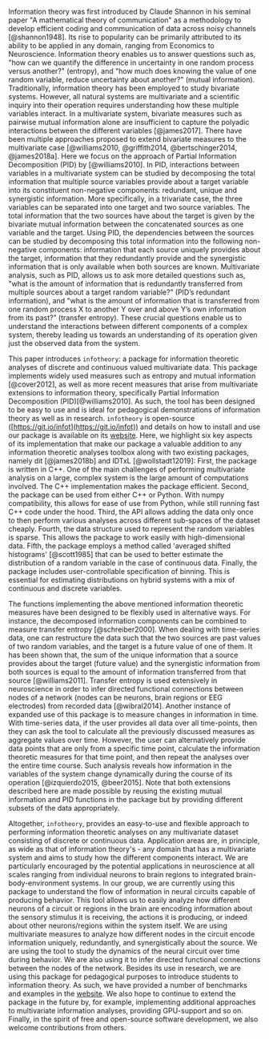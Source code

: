 Information theory was first introduced by Claude Shannon in his seminal paper "A mathematical theory of communication" as a methodology to develop efficient coding and communication of data across noisy channels [@shannon1948]. Its rise to popularity can be primarily attributed to its ability to be applied in any domain, ranging from Economics to Neuroscience. Information theory enables us to answer questions such as, "how can we quantify the difference in uncertainty in one random process versus another?" (entropy), and "how much does knowing the value of one random variable, reduce uncertainty about another?" (mutual information). Traditionally, information theory has been employed to study bivariate systems. However, all natural systems are multivariate and a scientific inquiry into their operation requires understanding how these multiple variables interact. In a multivariate system, bivariate measures such as pairwise mutual information alone are insufficient to capture the polyadic interactions between the different variables [@james2017]. There have been multiple approaches proposed to extend bivariate measures to the multivariate case [@williams2010, @griffith2014, @bertschinger2014, @james2018a]. Here we focus on the approach of Partial Information Decomposition (PID) by [@williams2010]. In PID, interactions between variables in a multivariate system can be studied by decomposing the total information that multiple source variables provide about a target variable into its constituent non-negative components: redundant, unique and synergistic information. More specifically, in a trivariate case, the three variables can be separated into one target and two source variables. The total information that the two sources have about the target is given by the bivariate mutual information between the concatenated sources as one variable and the target. Using PID, the dependencies between the sources can be studied by decomposing this total information into the following non-negative components: information that each source uniquely provides about the target, information that they redundantly provide and the synergistic information that is only available when both sources are known. Multivariate analysis, such as PID, allows us to ask more detailed questions such as, "what is the amount of information that is redundantly transferred from multiple sources about a target random variable?” (PID’s redundant information), and "what is the amount of information that is transferred from one random process X to another Y over and above Y’s own information from its past?” (transfer entropy). These crucial questions enable us to understand the interactions between different components of a complex system, thereby leading us towards an understanding of its operation given just the observed data from the system.

This paper introduces ``infotheory``: a package for information theoretic analyses of discrete and continuous valued multivariate data. This package implements widely used measures such as entropy and mutual information [@cover2012], as well as more recent measures that arise from multivariate extensions to information theory, specifically Partial Information Decomposition (PID)[@williams2010].
As such, the tool has been designed to be easy to use and is ideal for pedagogical demonstrations of information theory as well as in research.
``infotheory`` is open-source ([https://git.io/infot](https://git.io/infot)) and details on how to install and use our package is available on its [website](http://mcandadai.com/infotheory/).
Here, we highlight six key aspects of its implementation that make our package a valuable addition to any information theoretic analyses toolbox along with two existing packages, namely dit [@james2018b] and IDTxL [@wollstadt12019]:
First, the package is written in C++. One of the main challenges of performing multivariate analysis on a large, complex system is the large amount of computations involved. The C++ implementation makes the package efficient.
Second, the package can be used from either C++ or Python. With numpy compatibility, this allows for ease of use from Python, while still running fast C++ code under the hood.
Third, the API allows adding the data only once to then perform various analyses across different sub-spaces of the dataset cheaply.
Fourth, the data structure used to represent the random variables is sparse. This allows the package to work easily with high-dimensional data.
Fifth, the package employs a method called 'averaged shifted histograms' [@scott1985] that can be used to better estimate the distribution of a random variable in the case of continuous data.
Finally, the package includes user-controllable specification of binning. This is essential for estimating distributions on hybrid systems with a mix of continuous and discrete variables.

The functions implementing the above mentioned information theoretic measures have been designed to be flexibly used in alternative ways. For instance, the decomposed information components can be combined to measure transfer entropy [@schreiber2000]. When dealing with time-series data, one can restructure the data such that the two sources are past values of two random variables, and the target is a future value of one of them. It has been shown that, the sum of the unique information that a source provides about the target (future value) and the synergistic information from both sources is equal to the amount of information transferred from that source [@williams2011]. Transfer entropy is used extensively in neuroscience in order to infer directed functional connections between nodes of a network (nodes can be neurons, brain regions or EEG electrodes) from recorded data [@wibral2014]. Another instance of expanded use of this package is to measure changes in information in time. With time-series data, if the user provides all data over all time-points, then they can ask the tool to calculate all the previously discussed measures as aggregate values over time. However, the user can alternatively provide data points that are only from a specific time point, calculate the information theoretic measures for that time point, and then repeat the analyses over the entire time course. Such analysis reveals how information in the variables of the system change dynamically during the course of its operation [@izquierdo2015, @beer2015]. Note that both extensions described here are made possible by reusing the existing mutual information and PID functions in the package but by providing different subsets of the data appropriately.

Altogether, ``infotheory``, provides an easy-to-use and flexible approach to performing information theoretic analyses on any multivariate dataset consisting of discrete or continuous data. Application areas are, in principle, as wide as that of information theory's - any domain that has a multivariate system and aims to study how the different components interact. We are particularly encouraged by the potential applications in neuroscience at all scales ranging from individual neurons to brain regions to integrated brain-body-environment systems. In our group, we are currently using this package to understand the flow of information in neural circuits capable of producing behavior. This tool allows us to easily analyze how different neurons of a circuit or regions in the brain are encoding information about the sensory stimulus it is receiving, the actions it is producing, or indeed about other neurons/regions within the system itself. We are using multivariate measures to analyze how different nodes in the circuit encode information uniquely, redundantly, and synergistically about the source. We are using the tool to study the dynamics of the neural circuit over time during behavior. We are also using it to infer directed functional connections between the nodes of the network. Besides its use in research, we are using this package for pedagogical purposes to introduce students to information theory. As such, we have provided a number of benchmarks and examples in the [website](http://mcandadai.com/infotheory/). We also hope to continue to extend the package in the future by, for example, implementing additional approaches to multivariate information analyses, providing GPU-support and so on. Finally, in the spirit of free and open-source software development, we also welcome contributions from others.
